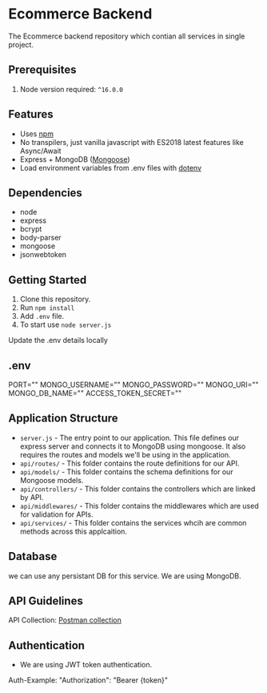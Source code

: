 # Ecommerce Backend
The Ecommerce backend repository which contian all services in single project. 

## Prerequisites
1. Node version required: `^16.0.0`

## Features
- Uses [npm](https://npmjs.com)
- No transpilers, just vanilla javascript with ES2018 latest features like Async/Await
- Express + MongoDB ([Mongoose](http://mongoosejs.com/))
- Load environment variables from .env files with [dotenv](https://github.com/rolodato/dotenv-safe)


## Dependencies
* node
* express
* bcrypt
* body-parser
* mongoose
* jsonwebtoken

## Getting Started
1. Clone this repository.
2. Run `npm install`
4. Add `.env` file.
5. To start use `node server.js`

Update the .env details locally
<h2>.env</h2>

PORT=""
MONGO_USERNAME=""
MONGO_PASSWORD=""
MONGO_URI=""
MONGO_DB_NAME=""
ACCESS_TOKEN_SECRET=""

## Application Structure

- `server.js` - The entry point to our application. This file defines our express server and connects it to MongoDB using mongoose. It also requires the routes and models we'll be using in the application.
- `api/routes/` - This folder contains the route definitions for our API.
- `api/models/` - This folder contains the schema definitions for our Mongoose models.
- `api/controllers/` - This folder contains the controllers which are linked by API.
- `api/middlewares/` - This folder contains the middlewares which are used for validation for APIs.
- `api/services/` - This folder contains the services whcih are common methods across this applcaition.

## Database
we can use any persistant DB for this service. We are using MongoDB.

## API Guidelines
API Collection: [Postman collection](https://api.postman.com/collections/9426886-1722f2f4-3038-4faa-861e-452bbcb57792?access_key=PMAT-01GMA6NWGW0V1BRFQGSX2AWVR4)

## Authentication
* We are using JWT token authentication.

Auth-Example:
   "Authorization": "Bearer {token}"